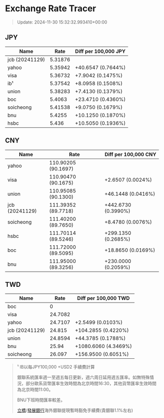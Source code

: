 # Exchange Rate Tracer

> Update: 2024-11-30 15:32:32.993410+00:00

## JPY

| Name           |    Rate | Diff per 100,000 JPY   |
|----------------|---------|------------------------|
| jcb (20241129) | 5.31876 |                        |
| yahoo          | 5.35942 | +40.6547 (0.7644%)     |
| visa           | 5.36732 | +7.9042 (0.1475%)      |
| ib¹            | 5.37542 | +8.0958 (0.1508%)      |
| union          | 5.38283 | +7.4130 (0.1379%)      |
| boc            | 5.4063  | +23.4710 (0.4360%)     |
| soicheong      | 5.41538 | +9.0750 (0.1679%)      |
| bnu            | 5.4255  | +10.1250 (0.1870%)     |
| hsbc           | 5.436   | +10.5050 (0.1936%)     |

## CNY

| Name           | Rate                | Diff per 100,000 CNY   |
|----------------|---------------------|------------------------|
| yahoo          | 110.90205	(90.1697) |                        |
| visa           | 110.90470	(90.1675) | +2.6507 (0.0024%)      |
| union          | 110.95085	(90.1300) | +46.1448 (0.0416%)     |
| jcb (20241129) | 111.39352	(89.7718) | +442.6730 (0.3990%)    |
| soicheong      | 111.40200	(89.7650) | +8.4780 (0.0076%)      |
| hsbc           | 111.70114	(89.5246) | +299.1350 (0.2685%)    |
| boc            | 111.72000	(89.5095) | +18.8650 (0.0169%)     |
| bnu            | 111.95000	(89.3256) | +230.0000 (0.2059%)    |

## TWD

| Name           |    Rate | Diff per 100,000 TWD   |
|----------------|---------|------------------------|
| boc            |  0      |                        |
| visa           | 24.7082 |                        |
| yahoo          | 24.7107 | +2.5499 (0.0103%)      |
| jcb (20241129) | 24.815  | +104.2855 (0.4220%)    |
| union          | 24.8594 | +44.3785 (0.1788%)     |
| bnu            | 25.94   | +1080.6060 (4.3469%)   |
| soicheong      | 26.097  | +156.9500 (0.6051%)    |


> ¹ IB以每JPY100,000 +USD2 手續費計算
>
> 銀聯系統匯率週一至週五每日更新，週六周日延用週五匯率。如無特殊情況，部分歐系貨幣匯率生效時間為北京時間16:30，其他貨幣匯率生效時間為北京時間11:00。
>
> BNU下班時間匯率較差。
>
> [立橋](https://www.wlbank.com.mo/uploads/ueditor/file/20181211/1544536513900230.pdf)/[發展銀行](https://www.mdb.com.mo/Service_Charges_20230728.pdf)海外銀聯提現暫時豁免手續費(貴銀聯1.1%左右)

